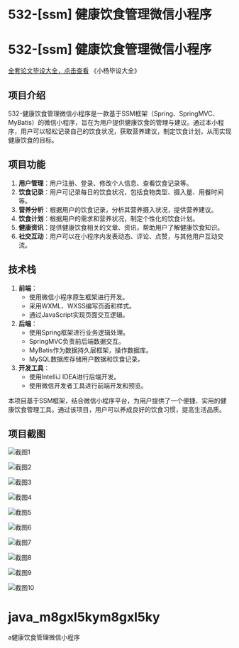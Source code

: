 # 532-[ssm] 健康饮食管理微信小程序

# 532-[ssm] 健康饮食管理微信小程序

[全套论文毕设大全，点击查看](https://www.yuque.com/yuqueyonghux32e1j/kxdc9g?#) 《小杨毕设大全》

## 项目介绍

532-健康饮食管理微信小程序是一款基于SSM框架（Spring、SpringMVC、MyBatis）的微信小程序，旨在为用户提供健康饮食的管理与建议。通过本小程序，用户可以轻松记录自己的饮食状况，获取营养建议，制定饮食计划，从而实现健康饮食的目标。

## 项目功能

1. **用户管理**：用户注册、登录、修改个人信息、查看饮食记录等。
2. **饮食记录**：用户可记录每日的饮食状况，包括食物类型、摄入量、用餐时间等。
3. **营养分析**：根据用户的饮食记录，分析其营养摄入状况，提供营养建议。
4. **饮食计划**：根据用户的需求和营养状况，制定个性化的饮食计划。
5. **健康资讯**：提供健康饮食相关的文章、资讯，帮助用户了解健康饮食知识。
6. **社交互动**：用户可以在小程序内发表动态、评论、点赞，与其他用户互动交流。

## 技术栈

1. **前端**：
   - 使用微信小程序原生框架进行开发。
   - 采用WXML、WXSS编写页面和样式。
   - 通过JavaScript实现页面交互逻辑。
2. **后端**：
   - 使用Spring框架进行业务逻辑处理。
   - SpringMVC负责前后端数据交互。
   - MyBatis作为数据持久层框架，操作数据库。
   - MySQL数据库存储用户数据和饮食记录。
3. **开发工具**：
   - 使用IntelliJ IDEA进行后端开发。
   - 使用微信开发者工具进行前端开发和预览。

本项目基于SSM框架，结合微信小程序平台，为用户提供了一个便捷、实用的健康饮食管理工具。通过该项目，用户可以养成良好的饮食习惯，提高生活品质。

## 项目截图

![截图1](https://kevinyang.oss-cn-shenzhen.aliyuncs.com/ItprojectImage%2F532-%5Bssm%5D%20%E5%81%A5%E5%BA%B7%E9%A5%AE%E9%A3%9F%E7%AE%A1%E7%90%86%E5%BE%AE%E4%BF%A1%E5%B0%8F%E7%A8%8B%E5%BA%8F%2Fimg_1.jpg)

![截图2](https://kevinyang.oss-cn-shenzhen.aliyuncs.com/ItprojectImage%2F532-%5Bssm%5D%20%E5%81%A5%E5%BA%B7%E9%A5%AE%E9%A3%9F%E7%AE%A1%E7%90%86%E5%BE%AE%E4%BF%A1%E5%B0%8F%E7%A8%8B%E5%BA%8F%2Fimg_2.jpg)

![截图3](https://kevinyang.oss-cn-shenzhen.aliyuncs.com/ItprojectImage%2F532-%5Bssm%5D%20%E5%81%A5%E5%BA%B7%E9%A5%AE%E9%A3%9F%E7%AE%A1%E7%90%86%E5%BE%AE%E4%BF%A1%E5%B0%8F%E7%A8%8B%E5%BA%8F%2Fimg_3.jpg)

![截图4](https://kevinyang.oss-cn-shenzhen.aliyuncs.com/ItprojectImage%2F532-%5Bssm%5D%20%E5%81%A5%E5%BA%B7%E9%A5%AE%E9%A3%9F%E7%AE%A1%E7%90%86%E5%BE%AE%E4%BF%A1%E5%B0%8F%E7%A8%8B%E5%BA%8F%2Fimg_4.jpg)

![截图5](https://kevinyang.oss-cn-shenzhen.aliyuncs.com/ItprojectImage%2F532-%5Bssm%5D%20%E5%81%A5%E5%BA%B7%E9%A5%AE%E9%A3%9F%E7%AE%A1%E7%90%86%E5%BE%AE%E4%BF%A1%E5%B0%8F%E7%A8%8B%E5%BA%8F%2Fimg_5.jpg)

![截图6](https://kevinyang.oss-cn-shenzhen.aliyuncs.com/ItprojectImage%2F532-%5Bssm%5D%20%E5%81%A5%E5%BA%B7%E9%A5%AE%E9%A3%9F%E7%AE%A1%E7%90%86%E5%BE%AE%E4%BF%A1%E5%B0%8F%E7%A8%8B%E5%BA%8F%2Fimg_6.jpg)

![截图7](https://kevinyang.oss-cn-shenzhen.aliyuncs.com/ItprojectImage%2F532-%5Bssm%5D%20%E5%81%A5%E5%BA%B7%E9%A5%AE%E9%A3%9F%E7%AE%A1%E7%90%86%E5%BE%AE%E4%BF%A1%E5%B0%8F%E7%A8%8B%E5%BA%8F%2Fimg_7.jpg)

![截图8](https://kevinyang.oss-cn-shenzhen.aliyuncs.com/ItprojectImage%2F532-%5Bssm%5D%20%E5%81%A5%E5%BA%B7%E9%A5%AE%E9%A3%9F%E7%AE%A1%E7%90%86%E5%BE%AE%E4%BF%A1%E5%B0%8F%E7%A8%8B%E5%BA%8F%2Fimg_8.jpg)

![截图9](https://kevinyang.oss-cn-shenzhen.aliyuncs.com/ItprojectImage%2F532-%5Bssm%5D%20%E5%81%A5%E5%BA%B7%E9%A5%AE%E9%A3%9F%E7%AE%A1%E7%90%86%E5%BE%AE%E4%BF%A1%E5%B0%8F%E7%A8%8B%E5%BA%8F%2Fimg_9.jpg)

![截图10](https://kevinyang.oss-cn-shenzhen.aliyuncs.com/ItprojectImage%2F532-%5Bssm%5D%20%E5%81%A5%E5%BA%B7%E9%A5%AE%E9%A3%9F%E7%AE%A1%E7%90%86%E5%BE%AE%E4%BF%A1%E5%B0%8F%E7%A8%8B%E5%BA%8F%2Fimg_10.jpg)

# java_m8gxl5kym8gxl5ky
a健康饮食管理微信小程序
